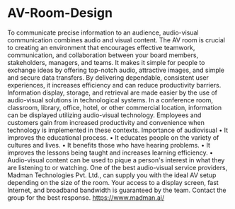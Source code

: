 # AV-Room-Design
To communicate precise information to an audience, audio-visual communication combines audio and visual content. The AV room is crucial to creating an environment that encourages effective teamwork, communication, and collaboration between your board members, stakeholders, managers, and teams. It makes it simple for people to exchange ideas by offering top-notch audio, attractive images, and simple and secure data transfers. By delivering dependable, consistent user experiences, it increases efficiency and can reduce productivity barriers. Information display, storage, and retrieval are made easier by the use of audio-visual solutions in technological systems. In a conference room, classroom, library, office, hotel, or other commercial location, information can be displayed utilizing audio-visual technology. Employees and customers gain from increased productivity and convenience when technology is implemented in these contexts. Importance of audiovisual • It improves the educational process. • It educates people on the variety of cultures and lives. • It benefits those who have hearing problems. • It improves the lessons being taught and increases learning efficiency. • Audio-visual content can be used to pique a person's interest in what they are listening to or watching.   One of the best audio-visual service providers, Madman Technologies Pvt. Ltd., can supply you with the ideal AV setup depending on the size of the room. Your access to a display screen, fast Internet, and broadband bandwidth is guaranteed by the team. Contact the group for the best response. https://www.madman.ai/
